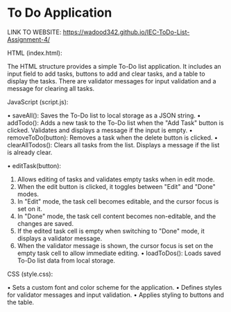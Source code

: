 # To Do Application
 
LINK TO WEBSITE:  https://wadood342.github.io/IEC-ToDo-List-Assignment-4/           

 HTML (index.html):
 
The HTML structure provides a simple To-Do list application.
It includes an input field to add tasks, buttons to add and clear tasks, and a table to display the tasks.
There are validator messages for input validation and a message for clearing all tasks.

JavaScript (script.js):

•	saveAll(): Saves the To-Do list to local storage as a JSON string.
•	addTodo(): Adds a new task to the To-Do list when the "Add Task" button is clicked. Validates and displays a message if the input is empty.
•	removeToDo(button): Removes a task when the delete button is clicked.
•	clearAllTodos(): Clears all tasks from the list. Displays a message if the list is already clear.

•	editTask(button): 
1.	Allows editing of tasks and validates empty tasks when in edit mode.
2.	When the edit button is clicked, it toggles between "Edit" and "Done" modes.
3.	In "Edit" mode, the task cell becomes editable, and the cursor focus is set on it.
4.	In "Done" mode, the task cell content becomes non-editable, and the changes are saved.
5.	If the edited task cell is empty when switching to "Done" mode, it displays a validator message.
6.	When the validator message is shown, the cursor focus is set on the empty task cell to allow immediate editing.
•	loadToDos(): Loads saved To-Do list data from local storage.

CSS (style.css):

•	Sets a custom font and color scheme for the application.
•	Defines styles for validator messages and input validation.
•	Applies styling to buttons and the table.

